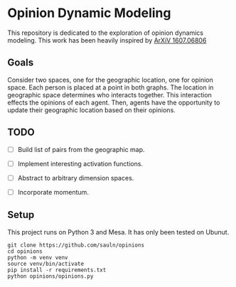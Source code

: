 # Opinion Dynamic Modeling

This repository is dedicated to the exploration of opinion dynamics modeling. This work has been heavily inspired by [ArXiV 1607.06806](https://arxiv.org/pdf/1607.06806.pdf)

## Goals

Consider two spaces, one for the geographic location, one for opinion space. Each person is placed at a point in both graphs. The location in geographic space determines who interacts together. This interaction effects the opinions of each agent. Then, agents have the opportunity to update their geographic location based on their opinions.

## TODO

- [ ] Build list of pairs from the geographic map.
- [ ] Implement interesting activation functions.
- [ ] Abstract to arbitrary dimension spaces.
- [ ] Incorporate momentum.


## Setup

This project runs on Python 3 and Mesa. It has only been tested on Ubunut.

```
git clone https://github.com/sauln/opinions
cd opinions
python -m venv venv
source venv/bin/activate
pip install -r requirements.txt
python opinions/opinions.py
```
